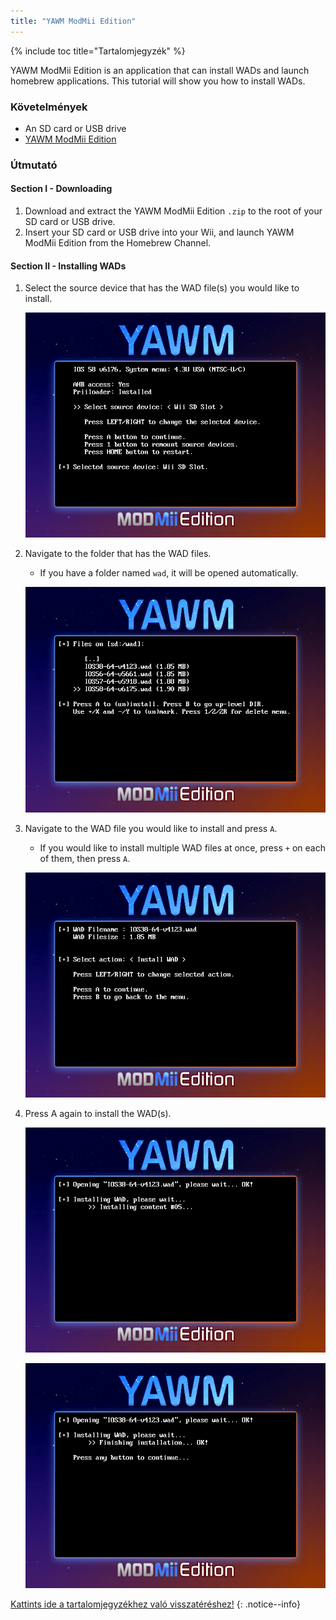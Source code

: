 ```yaml
---
title: "YAWM ModMii Edition"
---
```


{% include toc title="Tartalomjegyzék" %}

YAWM ModMii Edition is an application that can install WADs and launch homebrew applications. This tutorial will show you how to install WADs.

### Követelmények
* An SD card or USB drive
* [YAWM ModMii Edition](https://oscwii.org/library/app/yawmme)

### Útmutató

#### Section I - Downloading

1. Download and extract the YAWM ModMii Edition `.zip` to the root of your SD card or USB drive.
1. Insert your SD card or USB drive into your Wii, and launch YAWM ModMii Edition from the Homebrew Channel.

#### Section II - Installing WADs

1. Select the source device that has the WAD file(s) you would like to install.

    ![](/images/homebrew/yawmME/source_device.png)

1. Navigate to the folder that has the WAD files.
    + If you have a folder named `wad`, it will be opened automatically.

    ![](/images/homebrew/yawmME/file_selection.png)

1. Navigate to the WAD file you would like to install and press `A`.
    + If you would like to install multiple WAD files at once, press `+` on each of them, then press `A`.

    ![](/images/homebrew/yawmME/install_wad.png)

1. Press A again to install the WAD(s).

    ![](/images/homebrew/yawmME/installing_wad.png)

    ![](/images/homebrew/yawmME/installing_wad_ok.png)

[Kattints ide a tartalomjegyzékhez való visszatéréshez!](site-navigation)
{: .notice--info}
